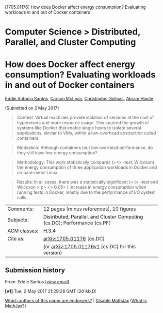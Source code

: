 [1705.01176] How does Docker affect energy consumption? Evaluating workloads in and out of Docker containers

# Computer Science > Distributed, Parallel, and Cluster Computing

# How does Docker affect energy consumption? Evaluating workloads in and out of Docker containers

[Eddie Antonio Santos](https://arxiv.org/find/cs/1/au:+Santos_E/0/1/0/all/0/1), [Carson McLean](https://arxiv.org/find/cs/1/au:+McLean_C/0/1/0/all/0/1), [Christopher Solinas](https://arxiv.org/find/cs/1/au:+Solinas_C/0/1/0/all/0/1), [Abram Hindle](https://arxiv.org/find/cs/1/au:+Hindle_A/0/1/0/all/0/1)

(Submitted on 2 May 2017)

>  Context: Virtual machines provide isolation of services at the cost of hypervisors and more resource usage. This spurred the growth of systems like Docker that enable single hosts to isolate several applications, similar to VMs, within a low-overhead abstraction called containers.

> Motivation: Although containers tout low overhead performance, do they still have low energy consumption?

> Methodology: This work statistically compares (> t> -test, Wilcoxon) the energy consumption of three application workloads in Docker and on bare-metal Linux.

> Results: In all cases, there was a statistically significant (> t> -test and Wilcoxon > p> <> 0.05> ) increase in energy consumption when running tests in Docker, mostly due to the performance of I/O system calls.

|     |     |
| --- | --- |
| Comments: | 12 pages (minus references), 10 figures |
| Subjects: | Distributed, Parallel, and Cluster Computing (cs.DC); Performance (cs.PF) |
| ACM classes: | H.3.4 |
| Cite as: | [arXiv:1705.01176](https://arxiv.org/abs/1705.01176) [cs.DC] |
|     | (or [arXiv:1705.01176v1](https://arxiv.org/abs/1705.01176v1) [cs.DC] for this version) |

## Submission history

From: Eddie Santos [[view email](https://arxiv.org/show-email/d6ec795d/1705.01176)]

**[v1]** Tue, 2 May 2017 21:29:28 GMT (201kb,D)

[Which authors of this paper are endorsers?](http://arxiv.org/auth/show-endorsers/1705.01176) | [Disable MathJax](#) ([What is MathJax?](https://arxiv.org/help/mathjax/))